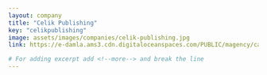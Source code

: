 ```yaml
---
layout: company
title: "Celik Publishing"
key: "celikpublishing"
image: assets/images/companies/celik-publishing.jpg
link: https://e-damla.ams3.cdn.digitaloceanspaces.com/PUBLIC/magency/catalogs/celik/index.html

# For adding excerpt add <!--more--> and break the line
---
```

<!--more-->
